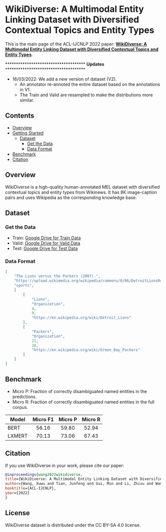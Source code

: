

# WikiDiverse: A Multimodal Entity Linking Dataset with Diversified Contextual Topics and Entity Types




This is the main page of the ACL-IJCNLP 2022 paper:  [**WikiDiverse: A Multimodal Entity Linking Dataset with Diversified Contextual Topics and Entity Types**]().



\*\*\*\*\*\*\*\*\*\*\*\*\*\*\*\*\*\*\*\*\*\*\*\*\*\*\*\*\*\*\*\*\*\*\*\*\* **Updates** \*\*\*\*\*\*\*\*\*\*\*\*\*\*\*\*\*\*\*\*\*\*\*\*\*\*\*\*\*\*\*\*\*\*\*\*\*

- 16/03/2022: We add a new version of dataset (V2). 
    * An annotator re-annoted the entire dataset based on the annotations in V1.
    * The Train and Valid are resampled to make the distributions more similar. 



## Contents

- [Overview](#overview)
- [Getting Started](#requirements)
  - [Dataset](#Dataset)
    - [Get the Data](#get-the-data)
    - [Data Format](Data-format)
- [Benchmark](#benchmark)
- [Citation](#Citation)

## Overview

WikiDiverse is a high-quality human-annotated MEL dataset with diversified contextual topics and entity types from Wikinews. It has 8K image-caption pairs and uses Wikipedia as the corresponding knowledge base.


## Dataset 

### Get the Data

- Train: [Google Drive for Train Data](https://drive.google.com/file/d/11Vr8fQBN-xJ_kcHhIoo5A_1_SmcJfRAq/view?usp=sharing)
- Valid: [Google Drive for Valid Data](https://drive.google.com/file/d/1s6szB-4kMFfPqy4DL8z0WjwjB5xhoVoa/view?usp=sharing)
- Test: [Google Drive for Test Data](https://drive.google.com/file/d/1K80zgFDydC0eIKh3PToMzehRwRkCSZt-/view?usp=sharing)

### Data Format

```json
[
    "The Lions versus the Packers (2007).",
    "https://upload.wikimedia.org/wikipedia/commons/0/06/DetroitLionsRunningPlay-2007.jpg",
    "sports",
    [
        [
            "Lions",
            "Organization",
            4,
            9,
            "https://en.wikipedia.org/wiki/Detroit_Lions"
        ],
        [
            "Packers",
            "Organization",
            21,
            28,
            "https://en.wikipedia.org/wiki/Green_Bay_Packers"
        ]
    ]
]
```

## Benchmark

* Micro P: Fraction of correctly disambiguated named entities in the predictions.
* Micro R: Fraction of correctly disambiguated named entities in the full corpus.

| Model | Micro F1 | Micro P | Micro R |
|-----------|:--------:|:-------:|:-------:|
| BERT      |   56.16  |  59.80  |  52.94  |
| LXMERT    |   70.13  |  73.06  |  67.43  |


## Citation

If you use WikiDiverse in your work, please cite our paper:

```bibtex
@inproceedings{wang2022wikidiverse,
title={WikiDiverse: A Multimodal Entity Linking Dataset with Diversified Contextual Topics and Entity Types},
author={Wang, Xuwu and Tian, Junfeng and Gui, Min and Li, Zhixu and Wang, Rui and Yan, Ming and Chen, Lihan and Xiao, Yanghua},
booktitle={ACL-IJCNLP},
year={2022}
}
```

## License

WikiDiverse dataset is distributed under the CC BY-SA 4.0 license.